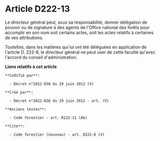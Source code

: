 # Article D222-13

Le directeur général peut, sous sa responsabilité, donner délégation de pouvoir ou de signature à des agents de l'Office
national des forêts pour accomplir en son nom soit certains actes, soit les actes relatifs à certaines de ses attributions.

Toutefois, dans les matières qui lui ont été déléguées en application de l'article D. 222-8, le directeur général ne peut
user de cette faculté qu'avec l'accord du conseil d'administration.

**Liens relatifs à cet article**

	**Codifié par**:

	  - Décret n°2012-836 du 29 juin 2012 (V)

	**Créé par**:

	  - Décret n°2012-836 du 29 juin 2012 - art. (V)

	**Anciens textes**:

	  - Code forestier - art. R122-11 (Ab)

	**Cite**:

	  - Code forestier (nouveau) - art. D222-8 (V)
